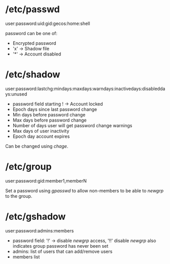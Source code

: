 # /etc/passwd

user:password:uid:gid:gecos:home:shell

password can be one of:

 * Encrypted password
 * 'x' -> Shadow file
 * '*' -> Account disabled

# /etc/shadow

user:password:lastchg:mindays:maxdays:warndays:inactivedays:disableddays:unused

 * password field starting ! -> Account locked
 * Epoch days since last password change
 * Min days before password change
 * Max days before password change
 * Number of days user will get password change warnings
 * Max days of user inactivity
 * Epoch day account expires

Can be changed using _chage_.

# /etc/group

user:password:gid:member1,memberN

Set a password using _gpasswd_ to allow non-members to be able to _newgrp_ to the group.

# /etc/gshadow

user:password:admins:members

 * password field: '!' -> disable _newgrp_ access, '!!' disable _newgrp_ also indicates
   group password has never been set
 * admins: list of users that can add/remove users
 * members list
